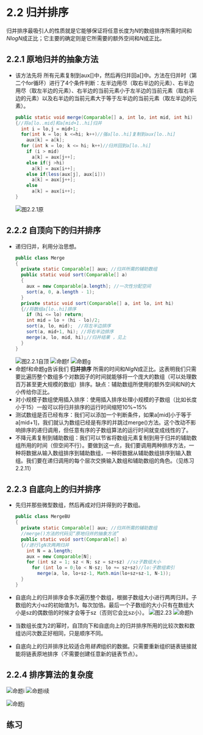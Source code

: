 # 2.2 归并排序
归并排序最吸引人的性质就是它能够保证将任意长度为$N$的数组排序所需时间和$NlogN$成正比；它主要的确定则是它所需要的额外空间和$N$成正比。
## 2.2.1 原地归并的抽象方法
- 该方法先将 所有元素复制到aux[]中，然后再归并回a[]中。方法在归并时（第二个for循环）进行了4个条件判断：左半边用尽（取右半边的元素）、右半边用尽（取左半边的元素）、右半边的当前元素小于左半边的当前元素（取右半边的元素）以及右半边的当前元素大于等于左半边的当前元素（取左半边的元素）。
  ```java
  public static void merge(Comparable[] a, int lo, int mid, int hi)
  {//将a[lo..mid]和a[mid+1..hi]归并
    int i = lo,j = mid+1;
    for(int k = lo; k <=hi; k++)//强a[lo..hi]复制到aux[lo..hi]
      aux[k] = a[k];
    for (int k = lo; k <= hi; k++)//归并回到a[lo..hi]
      if (i > mid)
        a[k] = aux[j++];
      else if(j >hi)
        a[k] = aux[i++];
      else if(less(aux[j], aux[i]))
        a[k] = aux[j++];
      else
        a[k] = aux[i++];
  }
  ```
  ![图2.2.1原](/assets/图2.2.1原.png)

## 2.2.2 自顶向下的归并排序
- 递归归并，利用分治思想。
  ```java
  public class Merge
  {
    private static Comparable[] aux; //归并所需的辅助数组
    public static void sort(Comparable[] a)
    {
      aux = new Comparable[a.length]; //一次性分配空间
      sort(a, 0, a.length - 1);
    }
    private static void sort(Comparable[] a, int lo, int hi)
    {//将数组a[lo..hi]排序
      if (hi <= lo) return;
      int mid = lo + (hi - lo)/2;
      sort(a, lo, mid);  //将左半边排序
      sort(a, mid+1, hi); //将右半边排序
      merge(a, lo, mid, hi);//归并结果 ，见上
    }
  }
  ```
  ![图2.2.1自顶](/assets/图2.2.1自顶.png)
  ![命题f](/assets/命题f.png)
  ![命题g](/assets/命题g.png)
- 命题f和命题g告诉我们 **归并排序** 所需的时间和$NlgN$成正比。这表明我们只需要比遍历整个数组多个对数因子的时间就能够将一个庞大的数组（可以处理数百万甚至更大规模的数组）排序。缺点：辅助数组所使用的额外空间和N的大小传给你正比。
- 对小规模子数组使用插入排序：使用插入排序处理小规模的子数组（比如长度小于15）一般可以将归并排序的运行时间缩短10%~15%
- 测试数组是否已经有序：我们可以添加一个判断条件，如果a[mid]小于等于a[mid+1]，我们就认为数组已经是有序的并跳过merge()方法。这个改动不影响排序的递归调用，但任意有序的子数组算法的运行时间就变成线性的了。
- 不降元素复制到辅助数组：我们可以节省将数组元素复制到用于归并的辅助数组所用的时间（但空间不行）。要做到这一点，我们要调用两种排序方法，一种将数据从输入数组排序到辅助数组，一种将数据从辅助数组排序到输入数组。我们要在递归调用的每个层次交换输入数组和辅助数组的角色。（见练习2.2.11）
## 2.2.3 自底向上的归并排序
- 先归并那些微型数组，然后再成对归并得到的子数组。
  ```java
  public class MergeBU
  {
    private static Comparable[] aux; //归并所需的辅助数组
    //merge()方法的代码见“原地归并的抽象方法”
    public static void sort(Comparable[] a)
    {//进行lgN次两两归并
      int N = a.length;
      aux = new Comparable[N];
      for (int sz = 1; sz < N; sz = sz+sz) //sz子数组大小
        for (int lo = 0;lo < N-sz; lo += sz+sz)//lo:子数组索引
          merge(a, lo, lo+sz-1, Math.min(lo+sz+sz-1, N-1));
    }
  }
  ```
- 自底向上的归并排序会多次遍历整个数组，根据子数组大小进行两两归并。子数组的大小sz的初始值为1，每次加倍。最后一个子数组的大小只有在数组大小是sz的偶数倍的时候才会等于sz（否则它会比sz小）。
  ![图2.23](/assets/图2.23.png)
  ![命题h](/assets/命题h.png)

- 当数组长度为2的幂时，自顶向下和自底向上的归并排序所用的比较次数和数组访问次数正好相同，只是顺序不同。
- 自底向上的归并排序比较适合用*链表*组织的数据。只需要重新组织链表链接就能将链表原地排序（不需要创建任意新的链表节点）。
## 2.2.4 排序算法的复杂度
![命题i](/assets/命题i.png)
![命题i续](/assets/命题i续.png)

![命题j](/assets/命题j.png)

## 练习
